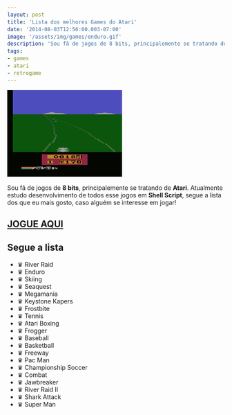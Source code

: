 ```yaml
---
layout: post
title: 'Lista dos melhores Games do Atari'
date: '2014-08-03T12:56:00.003-07:00'
image: '/assets/img/games/enduro.gif'
description: 'Sou fã de jogos de 8 bits, principalemente se tratando de Atari. Atualmente estudo desenvolvimento de todos esse jogos em Shell Script, segue a lista dos que eu mais gosto.'
tags:
- games
- atari
- retrogame
---
```


![Lista dos melhores Games do Atari](/assets/img/games/enduro.gif "Lista dos melhores Games do Atari")

Sou fã de jogos de __8 bits__, principalemente se tratando de __Atari__. Atualmente estudo desenvolvimento de todos esse jogos em __Shell Script__, segue a lista dos que eu mais gosto, caso alguém se interesse em jogar!

## [JOGUE AQUI](http://jogosdeatari.com.br/jogos-online) 

## Segue a lista

+ ♛ River Raid
+ ♛ Enduro
+ ♛ Skiing
+ ♛ Seaquest
+ ♛ Megamania
+ ♛ Keystone Kapers
+ ♛ Frostbite
+ ♛ Tennis
+ ♛ Atari Boxing
+ ♛ Frogger
+ ♛ Baseball
+ ♛ Basketball
+ ♛ Freeway
+ ♛ Pac Man
+ ♛ Championship Soccer
+ ♛ Combat
+ ♛ Jawbreaker
+ ♛ River Raid II
+ ♛ Shark Attack
+ ♛ Super Man

<script async src="https://pagead2.googlesyndication.com/pagead/js/adsbygoogle.js"></script>

<!-- Informat -->
<ins class="adsbygoogle"
 style="display:block"
 data-ad-client="ca-pub-2838251107855362"
 data-ad-slot="2327980059"
 data-ad-format="auto"
 data-full-width-responsive="true"></ins>

<script>
(adsbygoogle = window.adsbygoogle || []).push({});
</script>



